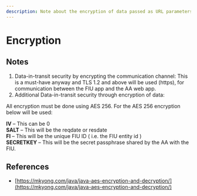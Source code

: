 ```yaml
---
description: Note about the encryption of data passed as URL parameters
---
```


# Encryption

## Notes

1. Data-in-transit security by encrypting the communication channel: This is a must-have anyway and TLS 1.2 and above will be used \(https\), for communication between the FIU app and the AA web app. 
2. Additional Data-in-transit security through encryption of data: 

All encryption must be done using AES 256. For the AES 256 encryption below will be used:

**IV** – This can be 0  
**SALT** – This will be the reqdate or resdate  
**FI** – This will be the unique FIU ID \( i.e. the FIU entity id \)  
**SECRETKEY** – This will be the secret passphrase shared by the AA with the FIU.

## References

* [https://mkyong.com/java/java-aes-encryption-and-decryption/](https://mkyong.com/java/java-aes-encryption-and-decryption/)


